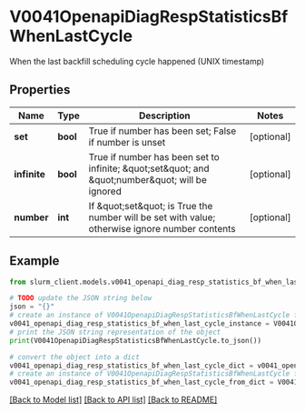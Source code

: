 # V0041OpenapiDiagRespStatisticsBfWhenLastCycle

When the last backfill scheduling cycle happened (UNIX timestamp)

## Properties

Name | Type | Description | Notes
------------ | ------------- | ------------- | -------------
**set** | **bool** | True if number has been set; False if number is unset | [optional] 
**infinite** | **bool** | True if number has been set to infinite; \&quot;set\&quot; and \&quot;number\&quot; will be ignored | [optional] 
**number** | **int** | If \&quot;set\&quot; is True the number will be set with value; otherwise ignore number contents | [optional] 

## Example

```python
from slurm_client.models.v0041_openapi_diag_resp_statistics_bf_when_last_cycle import V0041OpenapiDiagRespStatisticsBfWhenLastCycle

# TODO update the JSON string below
json = "{}"
# create an instance of V0041OpenapiDiagRespStatisticsBfWhenLastCycle from a JSON string
v0041_openapi_diag_resp_statistics_bf_when_last_cycle_instance = V0041OpenapiDiagRespStatisticsBfWhenLastCycle.from_json(json)
# print the JSON string representation of the object
print(V0041OpenapiDiagRespStatisticsBfWhenLastCycle.to_json())

# convert the object into a dict
v0041_openapi_diag_resp_statistics_bf_when_last_cycle_dict = v0041_openapi_diag_resp_statistics_bf_when_last_cycle_instance.to_dict()
# create an instance of V0041OpenapiDiagRespStatisticsBfWhenLastCycle from a dict
v0041_openapi_diag_resp_statistics_bf_when_last_cycle_from_dict = V0041OpenapiDiagRespStatisticsBfWhenLastCycle.from_dict(v0041_openapi_diag_resp_statistics_bf_when_last_cycle_dict)
```
[[Back to Model list]](../README.md#documentation-for-models) [[Back to API list]](../README.md#documentation-for-api-endpoints) [[Back to README]](../README.md)


